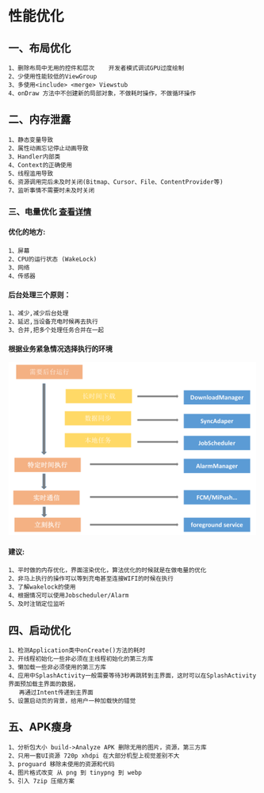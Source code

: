 # 性能优化

## 一、布局优化

    1、删除布局中无用的控件和层次    开发者模式调试GPU过度绘制
    2、少使用性能较低的ViewGroup
    3、多使用<include> <merge> Viewstub
    4、onDraw 方法中不创建新的局部对象，不做耗时操作，不做循环操作

## 二、内存泄露

    1、静态变量导致
    2、属性动画忘记停止动画导致
    3、Handler内部类
    4、Context的正确使用
    5、线程滥用导致
    6、资源调用完后未及时关闭(Bitmap、Cursor、File、ContentProvider等)
    7、监听事情不需要时未及时关闭

### 三、电量优化 [查看详情](/StudyNotes/电量优化详情.md)

#### 优化的地方:

    1、屏幕
    2、CPU的运行状态 (WakeLock)
    3、网络
    4、传感器

#### 后台处理三个原则：

    1、减少,减少后台处理
    2、延迟,当设备充电时候再去执行
    3、合并,把多个处理任务合并在一起

#### 根据业务紧急情况选择执行的环境

<img src="img/rule.png" width='500' alt="home">

#### 建议:

    1、平时做的内存优化，界面渲染优化，算法优化的时候就是在做电量的优化
    2、非马上执行的操作可以等到充电甚至连接WIFI的时候在执行
    3、了解wakelock的使用
    4、根据情况可以使用Jobscheduler/Alarm
    5、及时注销定位监听

## 四、启动优化

```
1、检测Application类中onCreate()方法的耗时
2、开线程初始化一些非必须在主线程初始化的第三方库
3、懒加载一些非必须使用的第三方库
4、应用中SplashActivity一般需要等待3秒再跳转到主界面，这时可以在SplashActivity界面预加载主界面的数据，
   再通过Intent传递到主界面
5、设置启动页的背景，给用户一种加载快的错觉
```

## 五、APK瘦身

```
1、分析包大小 build->Analyze APK 删除无用的图片，资源，第三方库
2、只用一套UI资源 720p xhdpi 在大部分机型上视觉差别不大
3、proguard 移除未使用的资源和代码
4、图片格式改变 从 png 到 tinypng 到 webp
5、引入 7zip 压缩方案
```
